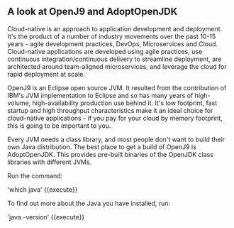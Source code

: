 ## A look at OpenJ9 and AdoptOpenJDK
Cloud-native is an approach to application development and deployment. It's the product of a number of industry movements over the past 10-15 years - agile development practices, DevOps, Microservices and Cloud. Cloud-native applications are developed using agile practices, use continuous integration/continuous delivery to streamline deployment, are architected around team-aligned microservices, and leverage the cloud for rapid deployment at scale.

OpenJ9 is an Eclipse open source JVM. It resulted from the contribution of IBM's JVM implementation to Eclipse and so has many years of high-volume, high-availability production use behind it. It's low footprint, fast startup and high throughput characteristics make it an ideal choice for cloud-native applications - if you pay for your cloud by memory footprint, this is going to be important to you.

Every JVM needs a class library, and most people don't want to build their own Java distribution. The best place to get a build of OpenJ9 is AdoptOpenJDK. This provides pre-built binaries of the OpenJDK class libraries with different JVMs.

Run the command: 

'which java' {{execute}}

To find out more about the Java you have installed, run: 

'java -version' {{execute}}